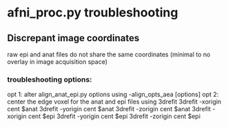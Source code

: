 # afni_proc.py troubleshooting

## Discrepant image coordinates
raw epi and anat files do not share the same coordinates (minimal to no overlay in image acquisition space)

### troubleshooting options:
opt 1: alter align_anat_epi.py options using -align_opts_aea [options]
opt 2: center the edge voxel for the anat and epi files using 3drefit
3drefit -xorigin cent $anat
3drefit -yorigin cent $anat
3drefit -zorigin cent $anat
3drefit -xorigin cent $epi
3drefit -yorigin cent $epi
3drefit -zorigin cent $epi

